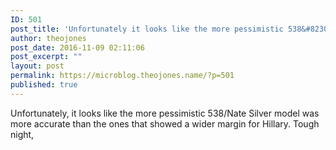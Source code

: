 ```yaml
---
ID: 501
post_title: 'Unfortunately it looks like the more pessimistic 538&#8230;'
author: theojones
post_date: 2016-11-09 02:11:06
post_excerpt: ""
layout: post
permalink: https://microblog.theojones.name/?p=501
published: true
---
```

<p>Unfortunately, it looks like the more pessimistic 538/Nate Silver model was more accurate than the ones that showed a wider margin for Hillary. Tough night, </p>